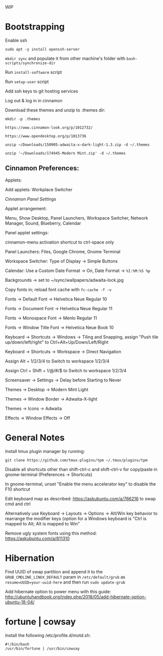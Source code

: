 WIP

# Bootstrapping

Enable ssh

`sudo apt -y install openssh-server`

`mkdir sync` and populate it from other machine's folder with `bash-scripts/synchronize-dir`

Run `install-software` script

Run `setup-user` script

Add ssh keys to git hosting services

Log out & log in in cinnamon

Download these themes and unzip to .themes dir:

`mkdir -p .themes`

`https://www.cinnamon-look.org/p/1012732/`

`https://www.opendesktop.org/p/1013736`

`unzip ~/Downloads/150905-adwaita-x-dark-light-1.3.zip -d ~/.themes`

`unzip '~/Downloads/174945-Modern Mint.zip' -d ~/.themes`

## Cinnamon Preferences:

Applets:

Add applets: Workplace Switcher

*Cinnamon Panel Settings*

Applet arrangement:

Menu, Show Desktop, Panel Launchers, Workspace Switcher, Network Manager, Sound, Blueberry, Calendar

Panel applet settings:

cinnamon-menu activation shortcut to ctrl-space only

Panel Launchers: Files, Google Chrome, Gnome Terminal

Workspace Switcher: Type of Display -> Simple Buttons

Calendar: Use a Custom Date Format -> On, Date Format -> `%I:%M:%S %p`

Backgrounds -> set to ~/sync/wallpapers/adwaita-lock.jpg

Copy fonts in; reload font cache with `fc-cache -f -v`

Fonts -> Default Font -> Helvetica Neue Regular 10

Fonts -> Document Font -> Helvetica Neue Regular 11

Fonts -> Monospace Font -> Menlo Regular 11

Fonts -> Window Title Font -> Helvetica Neue Book 10

Keyboard -> Shortcuts -> Windows -> Tiling and Snapping, assign "Push tile up/down/left/right" to Ctrl+Alt+Up/Down/Left/Right

Keyboard -> Shortcuts -> Workspace -> Direct Navigation

Assign Alt + 1/2/3/4 to Switch to workspace 1/2/3/4

Assign Ctrl + Shift + !/@/#/$ to Switch to workspace 1/2/3/4

Screensaver -> Settings -> Delay before Starting to Never

Themes -> Desktop -> Modern Mint Light

Themes -> Window Border -> Adwaita-X-light

Themes -> Icons -> Adwaita

Effects -> Window Effects -> Off

# General Notes

Install tmux plugin manager by running:

`git clone https://github.com/tmux-plugins/tpm ~/.tmux/plugins/tpm`

Disable all shortcuts other than shift-ctrl-c and shift-ctrl-v for copy/paste in gnome-terminal (Preferences -> Shortcuts)

In gnome-terminal, unset "Enable the menu accelerator key" to disable the F10 shortcut

Edit keyboard map as described: https://askubuntu.com/a/766216 to swap cmd and ctrl

Alternatively use Keyboard -> Layouts -> Options -> Alt/Win key behavior to rearrange the modifier keys (option for a Windows keyboard is "Ctrl is mapped to Alt; Alt is mapped to Win"

Remove ugly system fonts using this method: https://askubuntu.com/a/811310

# Hibernation

Find UUID of swap partition and append it to the `GRUB_CMDLINE_LINUX_DEFAULT` param in `/etc/default/grub` as `resume=UUID=your-uuid-here` and then run `sudo update-grub`

Add hibernate option to power menu with this guide: http://ubuntuhandbook.org/index.php/2018/05/add-hibernate-option-ubuntu-18-04/

# fortune | cowsay

Install the following /etc/profile.d/motd.sh:

```
#!/bin/bash
/usr/bin/fortune | /usr/bin/cowsay
```

